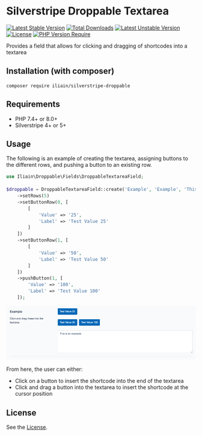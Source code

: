 # Silverstripe Droppable Textarea

[![Latest Stable Version](http://poser.pugx.org/iliain/silverstripe-droppable/v)](https://packagist.org/packages/iliain/silverstripe-droppable) 
[![Total Downloads](http://poser.pugx.org/iliain/silverstripe-droppable/downloads)](https://packagist.org/packages/iliain/silverstripe-droppable) 
[![Latest Unstable Version](http://poser.pugx.org/iliain/silverstripe-droppable/v/unstable)](https://packagist.org/packages/iliain/silverstripe-droppable) 
[![License](http://poser.pugx.org/iliain/silverstripe-droppable/license)](https://packagist.org/packages/iliain/silverstripe-droppable) 
[![PHP Version Require](http://poser.pugx.org/iliain/silverstripe-droppable/require/php)](https://packagist.org/packages/iliain/silverstripe-droppable)

Provides a field that allows for clicking and dragging of shortcodes into a textarea

## Installation (with composer)

	composer require iliain/silverstripe-droppable

## Requirements

* PHP 7.4+ or 8.0+
* Silverstripe 4+ or 5+

## Usage

The following is an example of creating the textarea, assigning buttons to the different rows, and pushing a button to an existing row. 

```PHP
use Iliain\Droppable\Fields\DroppableTextareaField;

$droppable = DroppableTextareaField::create('Example', 'Example', 'This is an example')
    ->setRows(5)
    ->setButtonRow(0, [
        [
            'Value' => '25', 
            'Label' => 'Test Value 25'
        ]
    ])
    ->setButtonRow(1, [
        [
            'Value' => '50', 
            'Label' => 'Test Value 50'
        ]
    ])
    ->pushButton(1, [
        'Value' => '100', 
        'Label' => 'Test Value 100'
    ]);
```

![Visual example of the above code](client/images/example.png)

From here, the user can either:
 * Click on a button to insert the shortcode into the end of the textarea
 * Click and drag a button into the textarea to insert the shortcode at the cursor position

## License

See the [License](LICENSE).